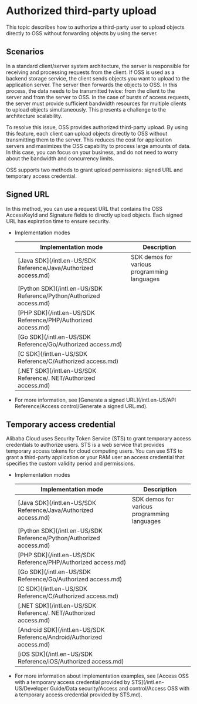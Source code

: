 # Authorized third-party upload

This topic describes how to authorize a third-party user to upload objects directly to OSS without forwarding objects by using the server.

## Scenarios

In a standard client/server system architecture, the server is responsible for receiving and processing requests from the client. If OSS is used as a backend storage service, the client sends objects you want to upload to the application server. The server then forwards the objects to OSS. In this process, the data needs to be transmitted twice: from the client to the server and from the server to OSS. In the case of bursts of access requests, the server must provide sufficient bandwidth resources for multiple clients to upload objects simultaneously. This presents a challenge to the architecture scalability.

To resolve this issue, OSS provides authorized third-party upload. By using this feature, each client can upload objects directly to OSS without transmitting them to the server. This reduces the cost for application servers and maximizes the OSS capability to process large amounts of data. In this case, you can focus on your business, and do not need to worry about the bandwidth and concurrency limits.

OSS supports two methods to grant upload permissions: signed URL and temporary access credential.

## Signed URL

In this method, you can use a request URL that contains the OSS AccessKeyId and Signature fields to directly upload objects. Each signed URL has expiration time to ensure security.

-   Implementation modes

    |Implementation mode|Description|
    |-------------------|-----------|
    |[Java SDK](/intl.en-US/SDK Reference/Java/Authorized access.md)|SDK demos for various programming languages|
    |[Python SDK](/intl.en-US/SDK Reference/Python/Authorized access.md)|
    |[PHP SDK](/intl.en-US/SDK Reference/PHP/Authorized access.md)|
    |[Go SDK](/intl.en-US/SDK Reference/Go/Authorized access.md)|
    |[C SDK](/intl.en-US/SDK Reference/C/Authorized access.md)|
    |[.NET SDK](/intl.en-US/SDK Reference/. NET/Authorized access.md)|

-   For more information, see [Generate a signed URL](/intl.en-US/API Reference/Access control/Generate a signed URL.md).

## Temporary access credential

Alibaba Cloud uses Security Token Service \(STS\) to grant temporary access credentials to authorize users. STS is a web service that provides temporary access tokens for cloud computing users. You can use STS to grant a third-party application or your RAM user an access credential that specifies the custom validity period and permissions.

-   Implementation modes

    |Implementation mode|Description|
    |-------------------|-----------|
    |[Java SDK](/intl.en-US/SDK Reference/Java/Authorized access.md)|SDK demos for various programming languages|
    |[Python SDK](/intl.en-US/SDK Reference/Python/Authorized access.md)|
    |[PHP SDK](/intl.en-US/SDK Reference/PHP/Authorized access.md)|
    |[Go SDK](/intl.en-US/SDK Reference/Go/Authorized access.md)|
    |[C SDK](/intl.en-US/SDK Reference/C/Authorized access.md)|
    |[.NET SDK](/intl.en-US/SDK Reference/. NET/Authorized access.md)|
    |[Android SDK](/intl.en-US/SDK Reference/Android/Authorized access.md)|
    |[iOS SDK](/intl.en-US/SDK Reference/iOS/Authorized access.md)|

-   For more information about implementation examples, see [Access OSS with a temporary access credential provided by STS](/intl.en-US/Developer Guide/Data security/Access and control/Access OSS with a temporary access credential provided by STS.md).

